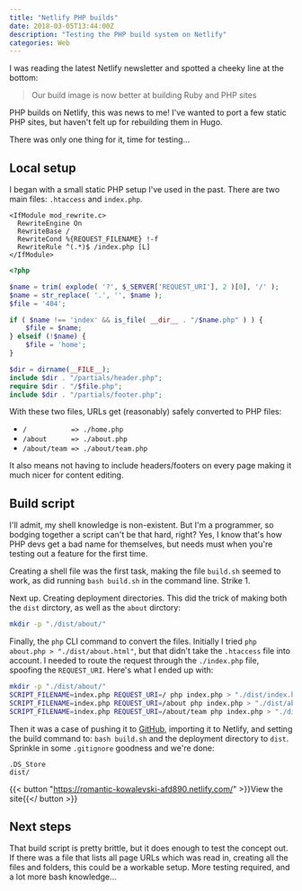 ```yaml
---
title: "Netlify PHP builds"
date: 2018-03-05T13:44:00Z
description: "Testing the PHP build system on Netlify"
categories: Web
---
```


I was reading the latest Netlify newsletter and spotted a cheeky line at the bottom:

> Our build image is now better at building Ruby and PHP sites

PHP builds on Netlify, this was news to me! I've wanted to port a few static PHP sites, but haven't felt up for rebuilding them in Hugo.

There was only one thing for it, time for testing...

## Local setup

I began with a small static PHP setup I've used in the past. There are two main files: `.htaccess` and `index.php`.

```apacheconf
<IfModule mod_rewrite.c>
  RewriteEngine On
  RewriteBase /
  RewriteCond %{REQUEST_FILENAME} !-f
  RewriteRule ^(.*)$ /index.php [L]
</IfModule>
```

```php
<?php

$name = trim( explode( '?', $_SERVER['REQUEST_URI'], 2 )[0], '/' );
$name = str_replace( '.', '', $name );
$file = '404';

if ( $name !== 'index' && is_file( __dir__ . "/$name.php" ) ) {
	$file = $name;
} elseif (!$name) {
	$file = 'home';
}

$dir = dirname(__FILE__);
include $dir . "/partials/header.php";
require $dir . "/$file.php";
include $dir . "/partials/footer.php";
```

With these two files, URLs get (reasonably) safely converted to PHP files:

- `/           => ./home.php`
- `/about      => ./about.php`
- `/about/team => ./about/team.php`

It also means not having to include headers/footers on every page making it much nicer for content editing.

## Build script

I'll admit, my shell knowledge is non-existent. But I'm a programmer, so bodging together a script can't be that hard, right? Yes, I know that's how PHP devs get a bad name for themselves, but needs must when you're testing out a feature for the first time.

Creating a shell file was the first task, making the file `build.sh` seemed to work, as did running `bash build.sh` in the command line. Strike 1.

Next up. Creating deployment directories. This did the trick of making both the `dist` dirctory, as well as the `about` dirctory:

```bash
mkdir -p "./dist/about/"
```

Finally, the `php` CLI command to convert the files. Initially I tried `php about.php > "./dist/about.html"`, but that didn't take the `.htaccess` file into account. I needed to route the request through the `./index.php` file, spoofing the `REQUEST_URI`. Here's what I ended up with:

```bash
mkdir -p "./dist/about/"
SCRIPT_FILENAME=index.php REQUEST_URI=/ php index.php > "./dist/index.html"
SCRIPT_FILENAME=index.php REQUEST_URI=/about php index.php > "./dist/about/index.html"
SCRIPT_FILENAME=index.php REQUEST_URI=/about/team php index.php > "./dist/about/team.html"
```

Then it was a case of pushing it to [GitHub](https://github.com/trys/phpbuild), importing it to Netlify, and setting the build command to: `bash build.sh` and the deployment directory to `dist`. Sprinkle in some `.gitignore` goodness and we're done:

```
.DS_Store
dist/
```

{{< button "https://romantic-kowalevski-afd890.netlify.com/" >}}View the site{{</ button >}}

## Next steps

That build script is pretty brittle, but it does enough to test the concept out. If there was a file that lists all page URLs which was read in, creating all the files and folders, this could be a workable setup. More testing required, and a lot more bash knowledge...
